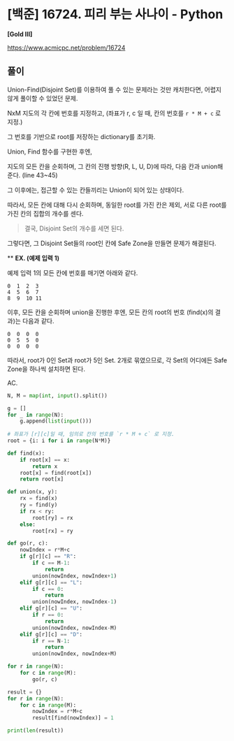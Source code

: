 # [백준] 16724. 피리 부는 사나이 - Python

**[Gold III]**



https://www.acmicpc.net/problem/16724



## 풀이

Union-Find(Disjoint Set)를 이용하여 풀 수 있는 문제라는 것만 캐치한다면, 어렵지 않게 풀이할 수 있었던 문제.



NxM 지도의 각 칸에 번호를 지정하고, (좌표가 r, c 일 때, 칸의 번호를 `r * M + c` 로 지정.)

그 번호를 기반으로 root를 저장하는 dictionary를 초기화.



Union, Find 함수를 구현한 후엔,

지도의 모든 칸을 순회하며, 그 칸의 진행 방향(R, L, U, D)에 따라, 다음 칸과 union해 준다. (line 43~45)



그 이후에는, 접근할 수 있는 칸들끼리는 Union이 되어 있는 상태이다.

따라서, 모든 칸에 대해 다시 순회하며, 동일한 root를 가진 칸은 제외, 서로 다른 root를 가진 칸의 집합의 개수를 센다.

> 결국, Disjoint Set의 개수를 세면 된다.

그렇다면, 그 Disjoint Set들의 root인 칸에 Safe Zone을 만들면 문제가 해결된다.



** **EX. (예제 입력 1)**

예제 입력 1의 모든 칸에 번호를 매기면 아래와 같다.

```text
0  1  2  3
4  5  6  7
8  9  10 11
```

이후, 모든 칸을 순회하며 union을 진행한 후엔, 모든 칸의 root의 번호 (find(x)의 결과)는 다음과 같다.

```text
0  0  0  0
0  5  5  0
0  0  0  0
```

따라서, root가 0인 Set과 root가 5인 Set. 2개로 묶였으므로, 각 Set의 어디에든 Safe Zone을 하나씩 설치하면 된다.



AC.

```python
N, M = map(int, input().split())

g = []
for _ in range(N):
    g.append(list(input()))
    
# 좌표가 [r][c]일 때, 임의로 칸의 번호를 `r * M + c` 로 지정.
root = {i: i for i in range(N*M)}

def find(x):
    if root[x] == x:
        return x
    root[x] = find(root[x])
    return root[x]

def union(x, y):
    rx = find(x)
    ry = find(y)
    if rx < ry:
        root[ry] = rx
    else:
        root[rx] = ry

def go(r, c):
    nowIndex = r*M+c
    if g[r][c] == "R":
        if c == M-1:
            return
        union(nowIndex, nowIndex+1)
    elif g[r][c] == "L":
        if c == 0:
            return
        union(nowIndex, nowIndex-1)
    elif g[r][c] == "U":
        if r == 0:
            return
        union(nowIndex, nowIndex-M)
    elif g[r][c] == "D":
        if r == N-1:
            return
        union(nowIndex, nowIndex+M)

for r in range(N):
    for c in range(M):
        go(r, c)

result = {}
for r in range(N):
    for c in range(M):
        nowIndex = r*M+c
        result[find(nowIndex)] = 1

print(len(result))
```

